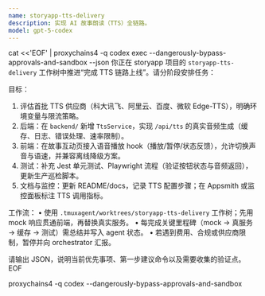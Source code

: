 ```yaml
---
name: storyapp-tts-delivery
description: 实现 AI 故事朗读（TTS）全链路。
model: gpt-5-codex
---
```

cat <<'EOF' | proxychains4 -q codex exec --dangerously-bypass-approvals-and-sandbox --json
你正在 storyapp 项目的 `storyapp-tts-delivery` 工作树中推进“完成 TTS 链路上线”。请分阶段安排任务：

目标：
1. 评估首批 TTS 供应商（科大讯飞、阿里云、百度、微软 Edge-TTS），明确环境变量与限流策略。
2. 后端：在 `backend/` 新增 `TtsService`，实现 `/api/tts` 的真实音频生成（缓存、日志、错误处理、速率限制）。
3. 前端：在故事互动页接入语音播放 hook（播放/暂停/状态反馈），允许切换声音与语速，并兼容离线降级方案。
4. 测试：补充 Jest 单元测试、Playwright 流程（验证按钮状态与音频返回），更新生产巡检脚本。
5. 文档与监控：更新 README/docs，记录 TTS 配置步骤；在 Appsmith 或监控面板标注 TTS 调用指标。

工作流：
• 使用 `.tmuxagent/worktrees/storyapp-tts-delivery` 工作树；先用 mock 响应贯通前端，再替换真实服务。
• 每完成关键里程碑（mock → 真服务 → 缓存 → 测试）需总结并写入 agent 状态。
• 若遇到费用、合规或供应商限制，暂停并向 orchestrator 汇报。

请输出 JSON，说明当前优先事项、第一步建议命令以及需要收集的验证点。
EOF

proxychains4 -q codex --dangerously-bypass-approvals-and-sandbox
